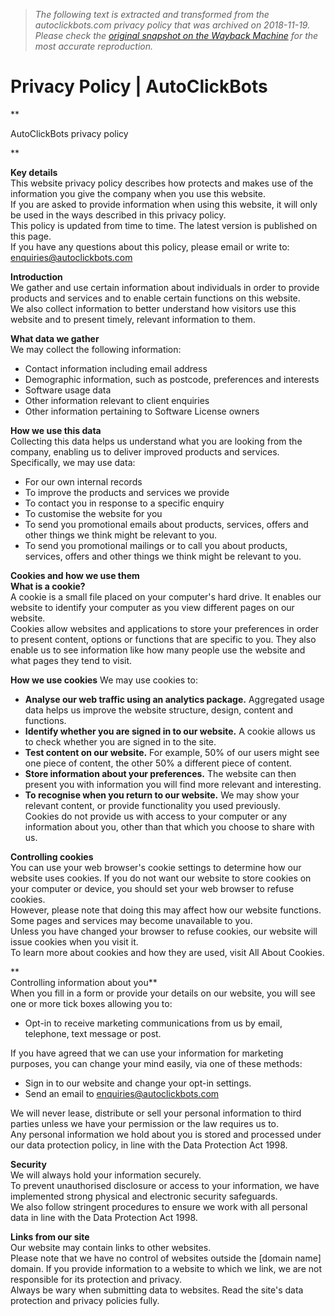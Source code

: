 > *The following text is extracted and transformed from the autoclickbots.com privacy policy that was archived on 2018-11-19. Please check the [original snapshot on the Wayback Machine](https://web.archive.org/web/20181119204038id_/https%3A//www.autoclickbots.com/privacy_policy.html) for the most accurate reproduction.*

# Privacy Policy | AutoClickBots

**

AutoClickBots privacy policy

**

**Key details**  
This website privacy policy describes how protects and makes use of the information you give the company when you use this website.   
If you are asked to provide information when using this website, it will only be used in the ways described in this privacy policy.   
This policy is updated from time to time. The latest version is published on this page.   
If you have any questions about this policy, please email or write to: enquiries@autoclickbots.com

**Introduction**  
We gather and use certain information about individuals in order to provide products and services and to enable certain functions on this website.   
We also collect information to better understand how visitors use this website and to present timely, relevant information to them. 

**What data we gather**   
We may collect the following information: 

* Contact information including email address
* Demographic information, such as postcode, preferences and interests
* Software usage data
* Other information relevant to client enquiries
* Other information pertaining to Software License owners

**How we use this data**   
Collecting this data helps us understand what you are looking from the company, enabling us to deliver improved products and services.   
Specifically, we may use data: 

* For our own internal records
* To improve the products and services we provide
* To contact you in response to a specific enquiry
* To customise the website for you
* To send you promotional emails about products, services, offers and other things we think might be relevant to you.
* To send you promotional mailings or to call you about products, services, offers and other things we think might be relevant to you.
  
**Cookies and how we use them**  
**What is a cookie?**  
A cookie is a small file placed on your computer's hard drive. It enables our website to identify your computer as you view different pages on our website.   
Cookies allow websites and applications to store your preferences in order to present content, options or functions that are specific to you. They also enable us to see information like how many people use the website and what pages they tend to visit. 

**How we use cookies** We may use cookies to:

*  **Analyse our web traffic using an analytics package.** Aggregated usage data helps us improve the website structure, design, content and functions.
* **Identify whether you are signed in to our website.** A cookie allows us to check whether you are signed in to the site.
* **Test content on our website.** For example, 50% of our users might see one piece of content, the other 50% a different piece of content. 
* **Store information about your preferences.** The website can then present you with information you will find more relevant and interesting.
* **To recognise when you return to our website.** We may show your relevant content, or provide functionality you used previously.  
Cookies do not provide us with access to your computer or any information about you, other than that which you choose to share with us.   


**Controlling cookies**  
You can use your web browser's cookie settings to determine how our website uses cookies. If you do not want our website to store cookies on your computer or device, you should set your web browser to refuse cookies.   
However, please note that doing this may affect how our website functions. Some pages and services may become unavailable to you.   
Unless you have changed your browser to refuse cookies, our website will issue cookies when you visit it.   
To learn more about cookies and how they are used, visit All About Cookies. 

**  
Controlling information about you**  
When you fill in a form or provide your details on our website, you will see one or more tick boxes allowing you to: 

* Opt-in to receive marketing communications from us by email, telephone, text message or post.
  
If you have agreed that we can use your information for marketing purposes, you can change your mind easily, via one of these methods:   

* Sign in to our website and change your opt-in settings.
* Send an email to enquiries@autoclickbots.com
  
We will never lease, distribute or sell your personal information to third parties unless we have your permission or the law requires us to.   
Any personal information we hold about you is stored and processed under our data protection policy, in line with the Data Protection Act 1998. 

**Security**  
We will always hold your information securely.   
To prevent unauthorised disclosure or access to your information, we have implemented strong physical and electronic security safeguards.   
We also follow stringent procedures to ensure we work with all personal data in line with the Data Protection Act 1998. 

**Links from our site**   
Our website may contain links to other websites.   
Please note that we have no control of websites outside the [domain name] domain. If you provide information to a website to which we link, we are not responsible for its protection and privacy.   
Always be wary when submitting data to websites. Read the site's data protection and privacy policies fully. 
